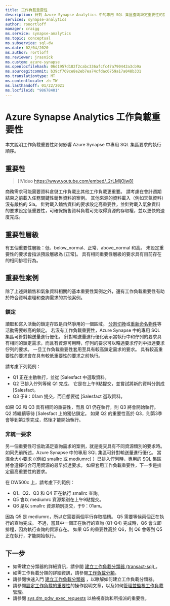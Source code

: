 ```yaml
---
title: 工作負載重要性
description: 針對 Azure Synapse Analytics 中的專用 SQL 集區查詢設定重要性的指引。
services: synapse-analytics
author: ronortloff
manager: craigg
ms.service: synapse-analytics
ms.topic: conceptual
ms.subservice: sql-dw
ms.date: 02/04/2020
ms.author: rortloff
ms.reviewer: jrasnick
ms.custom: azure-synapse
ms.openlocfilehash: 06d1957d182f2cabc336afcfc47a790442a3cb9a
ms.sourcegitcommit: b39cf769ce8e2eb7ea74cfdac6759a17a048b331
ms.translationtype: MT
ms.contentlocale: zh-TW
ms.lasthandoff: 01/22/2021
ms.locfileid: "98678401"
---
```

# <a name="azure-synapse-analytics-workload-importance"></a>Azure Synapse Analytics 工作負載重要性

本文說明工作負載重要性如何影響 Azure Synapse 中專用 SQL 集區要求的執行順序。

## <a name="importance"></a>重要性

> [!Video https://www.youtube.com/embed/_2rLMljOjw8]

商務需求可能需要資料倉儲工作負載比其他工作負載更重要。  請考慮在會計週期結束之前載入任務關鍵性銷售資料的案例。  其他來源的資料載入（例如天氣資料）沒有嚴格的 Sla。 針對載入銷售資料的要求設定高重要性，並針對載入氣象資料的要求設定低重要性，可確保銷售資料負載可先取得資源的存取權，並以更快的速度完成。

## <a name="importance-levels"></a>重要性層級

有五個重要性層級：低、below_normal、正常、above_normal 和高。  未設定重要性的要求會指派預設層級為 [正常]。 具有相同重要性層級的要求具有目前存在的相同排程行為。

## <a name="importance-scenarios"></a>重要性案例

除了上述與銷售和氣象資料相關的基本重要性案例之外，還有工作負載重要性有助於符合資料處理和查詢需求的其他案例。

### <a name="locking"></a>鎖定

讀取和寫入活動的鎖定存取是自然爭用的一個區域。 [分割切換](sql-data-warehouse-tables-partition.md)或[重新命名物件](/sql/t-sql/statements/rename-transact-sql?toc=/azure/synapse-analytics/sql-data-warehouse/toc.json&bc=/azure/synapse-analytics/sql-data-warehouse/breadcrumb/toc.json&view=azure-sqldw-latest&preserve-view=true)等活動需要較高的鎖定。  若沒有工作負載重要性，Azure Synapse 中的專用 SQL 集區可針對輸送量進行優化。 針對輸送量進行優化表示當執行中和佇列的要求具有相同的鎖定需求，而且有資源可用時，佇列的要求可以略過要求佇列中抵達要求佇列的要求。 一旦工作負載重要性套用至具有較高鎖定需求的要求。 具有較高重要性的要求會在具有較低重要性的要求之前執行。

請考慮下列範例：

- Q1 正在主動執行，並從 [Salesfact 中選取資料。
- Q2 已排入佇列等候 Q1 完成。  它是在上午9點提交，並嘗試將新的資料分割成 [Salesfact。
- Q3 于9：01am 提交，而且想要從 [Salesfact 選取資料。

如果 Q2 和 Q3 具有相同的重要性，而且 Q1 仍在執行，則 Q3 將會開始執行。 Q2 將繼續等待 [Salesfact 上的獨佔鎖定。  如果 Q2 的重要性高於 Q3，則第3季會等到第2季完成，然後才能開始執行。

### <a name="non-uniform-requests"></a>非統一要求

另一個重要性可協助滿足查詢需求的案例，就是提交具有不同資源類別的要求時。  如同先前所述，Azure Synapse 中的專用 SQL 集區可針對輸送量進行優化。 當混合大小要求 (（例如 smallrc 或 mediumrc) ）已排入佇列時，專用的 SQL 集區將會選擇符合可用資源的最早抵達要求。 如果套用工作負載重要性，下一步是排定最高重要性的要求。
  
在 DW500c 上，請考慮下列範例：

- Q1、Q2、Q3 和 Q4 正在執行 smallrc 查詢。
- Q5 會以 mediumrc 資源類別在上午9點提交。
- Q6 是以 smallrc 資源類別提交，于9：01am。

因為 Q5 是 mediumrc，所以它需要兩個平行存取插槽。 Q5 需要等候兩個正在執行的查詢完成。  不過，當其中一個正在執行的查詢 (Q1-Q4) 完成時，Q6 會立即排程，因為執行查詢的資源存在。  如果 Q5 的重要性高於 Q6，則 Q6 會等到 Q5 正在執行，才能開始執行。

## <a name="next-steps"></a>下一步

- 如需建立分類器的詳細資訊，請參閱 [建立工作負載分類器 (transact-sql) ](/sql/t-sql/statements/create-workload-classifier-transact-sql?toc=/azure/synapse-analytics/sql-data-warehouse/toc.json&bc=/azure/synapse-analytics/sql-data-warehouse/breadcrumb/toc.json&view=azure-sqldw-latest&preserve-view=true)。  
- 如需工作負載分類的詳細資訊，請參閱[工作負載分類](sql-data-warehouse-workload-classification.md)。  
- 請參閱快速入門 [建立工作負載分類器](quickstart-create-a-workload-classifier-tsql.md) ，以瞭解如何建立工作負載分類器。
- 請參閱[設定工作負載的重要性](sql-data-warehouse-how-to-configure-workload-importance.md)的操作說明文章，以及如何[管理並監視工作負載管理](sql-data-warehouse-how-to-manage-and-monitor-workload-importance.md)。
- 請參閱 [sys.dm_pdw_exec_requests](/sql/relational-databases/system-dynamic-management-views/sys-dm-pdw-exec-requests-transact-sql?toc=/azure/synapse-analytics/sql-data-warehouse/toc.json&bc=/azure/synapse-analytics/sql-data-warehouse/breadcrumb/toc.json&view=azure-sqldw-latest&preserve-view=true) 以檢視查詢和所指派的重要性。
